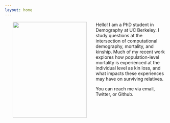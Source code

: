 ```yaml
---
layout: home
---
```


<img style="float: left; padding: 0px 25px 25px 25px;" align="left" width="231.8" height="300" src="http://mallikasnyder.github.io/files/mallika_snyder_photo.jpg">

Hello! I am a PhD student in Demography at UC Berkeley. I study questions at the intersection of computational demography, mortality, and kinship. Much of my recent work explores how population-level mortality is experienced at the individual level as kin loss, and what impacts these experiences may have on surviving relatives. 

You can reach me via email, Twitter, or Github.
